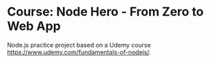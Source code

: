 # Course: Node Hero - From Zero to Web App
Node.js practice project based on a Udemy course https://www.udemy.com/fundamentals-of-nodejs/.
